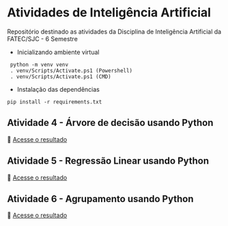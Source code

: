 # Atividades de Inteligência Artificial

Repositório destinado as atividades da Disciplina de Inteligência Artificial da FATEC/SJC - 6 Semestre

- Inicializando ambiente virtual

```
 python -m venv venv
 . venv/Scripts/Activate.ps1 (Powershell)
 . venv/Scripts/Activate.ps1 (CMD)
```

- Instalação das dependências

```
pip install -r requirements.txt
```

## Atividade 4 - Árvore de decisão usando Python

👀 [Acesse o resultado](https://github.com/krusader1982/inteligencia_artificial/blob/master/atividade4/arvore_decisao.ipynb)

## Atividade 5 - Regressão Linear usando Python

👀 [Acesse o resultado](https://github.com/krusader1982/inteligencia_artificial/blob/master/atividade5/regressao_linear.ipynb)

## Atividade 6 - Agrupamento usando Python

👀 [Acesse o resultado](https://github.com/krusader1982/inteligencia_artificial/blob/master/atividade6/agrupamento.ipynb)
